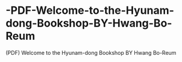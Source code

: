 # -PDF-Welcome-to-the-Hyunam-dong-Bookshop-BY-Hwang-Bo-Reum
(PDF) Welcome to the Hyunam-dong Bookshop BY Hwang Bo-Reum
